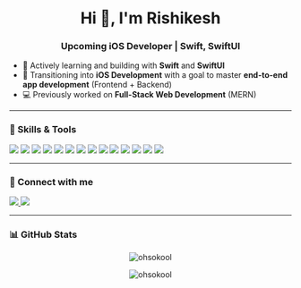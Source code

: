 <h1 align="center">Hi 👋, I'm Rishikesh</h1>
<h3 align="center">Upcoming iOS Developer | Swift, SwiftUI </h3>

- 🌱 Actively learning and building with **Swift** and **SwiftUI**  
- 📘 Transitioning into **iOS Development** with a goal to master **end-to-end app development** (Frontend + Backend)  
- 💻 Previously worked on **Full-Stack Web Development** (MERN)  

---

### 🚀 Skills & Tools

<p align="left">

  <!-- iOS Development -->
  <img src="https://img.shields.io/badge/Swift-FA7343?style=for-the-badge&logo=swift&logoColor=white" />
  <img src="https://img.shields.io/badge/SwiftUI-0D96F6?style=for-the-badge&logo=swift&logoColor=white" />
  <img src="https://img.shields.io/badge/Xcode-147EFB?style=for-the-badge&logo=xcode&logoColor=white" />

  <!-- Design & Mobile Tools -->
  <img src="https://img.shields.io/badge/Figma-F24E1E?style=for-the-badge&logo=figma&logoColor=white" />

  <!-- Web Development -->
  <img src="https://img.shields.io/badge/JavaScript-F7DF1E?style=for-the-badge&logo=javascript&logoColor=black" />
  <img src="https://img.shields.io/badge/React-20232A?style=for-the-badge&logo=react&logoColor=61DAFB" />
  <img src="https://img.shields.io/badge/TailwindCSS-06B6D4?style=for-the-badge&logo=tailwindcss&logoColor=white" />
  <img src="https://img.shields.io/badge/Node.js-339933?style=for-the-badge&logo=nodedotjs&logoColor=white" />
  <img src="https://img.shields.io/badge/Express.js-000000?style=for-the-badge&logo=express&logoColor=white" />
  <img src="https://img.shields.io/badge/MongoDB-4EA94B?style=for-the-badge&logo=mongodb&logoColor=white" />
  <img src="https://img.shields.io/badge/MySQL-00758F?style=for-the-badge&logo=mysql&logoColor=white" />

  <!-- DevOps & Tools -->
  <img src="https://img.shields.io/badge/Postman-FF6C37?style=for-the-badge&logo=postman&logoColor=white" />
  <img src="https://img.shields.io/badge/Git-F05032?style=for-the-badge&logo=git&logoColor=white" />
  <img src="https://img.shields.io/badge/Docker-2496ED?style=for-the-badge&logo=docker&logoColor=white" />

</p>

---

### 🔗 Connect with me

<p align="left">
  <a href="https://www.linkedin.com/in/rishikeshgunda/" target="_blank" rel="noreferrer">
    <img src="https://img.shields.io/badge/LinkedIn-0A66C2?style=for-the-badge&logo=linkedin&logoColor=white" />
  </a>
  <a href="mailto:rishikeshgunda9@gmail.com" target="_blank" rel="noreferrer">
    <img src="https://img.shields.io/badge/Gmail-D14836?style=for-the-badge&logo=gmail&logoColor=white" />
  </a>
</p>

---

### 📊 GitHub Stats

<p align="center">
  <img src="https://github-readme-stats.vercel.app/api/top-langs?username=ohsokool&show_icons=true&locale=en&layout=compact" alt="ohsokool" />
</p>

<p align="center">
  <img src="https://github-readme-streak-stats.herokuapp.com/?user=ohsokool&" alt="ohsokool" />
</p>
